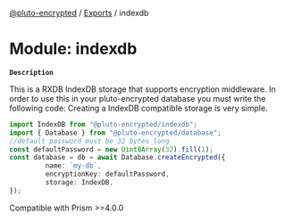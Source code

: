 [@pluto-encrypted](../README.md) / [Exports](../modules.md) / indexdb

# Module: indexdb

**`Description`**

This is a RXDB IndexDB storage that supports encryption middleware.
In order to use this in your pluto-encrypted database you must write the following code:
Creating a IndexDB compatible storage is very simple.

```typescript
import IndexDB from "@pluto-encrypted/indexdb";
import { Database } from "@pluto-encrypted/database";
//default password must be 32 bytes long
const defaultPassword = new Uint8Array(32).fill(1);
const database = db = await Database.createEncrypted({
         name: `my-db`,
         encryptionKey: defaultPassword,
         storage: IndexDB,
});
```
Compatible with Prism >=4.0.0
